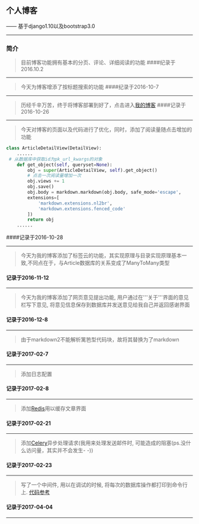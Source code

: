 ## 个人博客
 
—— 基于django1.10以及bootstrap3.0
 
----------
### 简介
> 目前博客功能拥有基本的分页、评论、详细阅读的功能
####纪录于2016.10.2

----------

>今天为博客增添了按标题搜索的功能
####纪录于2016-10-7

----------
>历经千辛万苦，终于将博客部署到好了，点击进入[我的博客][2]
####记录于2016-10-26

------------

>今天对博客的页面以及代码进行了优化，同时，添加了阅读量随点击增加的功能
```python
class ArticleDetailView(DetailView):
	......
 # 从数据库中获取id为pk_url_kwargs的对象
    def get_object(self, queryset=None):
        obj = super(ArticleDetailView, self).get_object()
        # 点击一次阅读量增加一次
        obj.views += 1
        obj.save()
        obj.body = markdown.markdown(obj.body, safe_mode='escape',
        extensions=[
            'markdown.extensions.nl2br',
            'markdown.extensions.fenced_code'
        ])
        return obj
	......
```
####记录于2016-10-28

------------

>今天为我的博客添加了标签云的功能，其实现原理与目录实现原理基本一致,不同点在于，与Article数据库的关系变成了ManyToMany类型
#### 记录于2016-11-12

------------

>今天为我的博客添加了网页意见提出功能, 用户通过在'''关于'''界面的意见栏写下意见, 将意见信息保存到数据库并发送意见给我自己并返回感谢界面
#### 记录于2016-12-8

------------

>由于markdown2不能解析篱笆型代码块，故将其替换为了markdown
#### 记录于2017-02-7

--------

>添加日志配置
#### 记录于2017-02-8

--------

>添加[Redis][4]用以缓存文章界面
#### 记录于2017-02-21

--------

>添加[Celery][3]异步处理请求(我用来处理发送邮件时, 可能造成的阻塞(ps.没什么访问量，其实并不会发生- -))
#### 记录于2017-02-23

--------

>写了一个中间件, 用以在调试的时候, 将每次的数据库操作都打印到命令行上. [代码参考][5]
#### 记录于2017-04-04

--------

  [2]: http://182.254.129.224/
  [3]: http://docs.celeryproject.org/en/latest/index.html
  [4]: https://redis.io/
  [5]: https://djangosnippets.org/snippets/264/